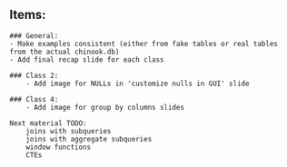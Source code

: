 ## Items:
	### General:
	- Make examples consistent (either from fake tables or real tables from the actual chinook.db)
	- Add final recap slide for each class

	### Class 2:
		- Add image for NULLs in 'customize nulls in GUI' slide

	### Class 4:
		- Add image for group by columns slides

	Next material TODO:
		joins with subqueries
		joins with aggregate subqueries
		window functions
		CTEs
		

